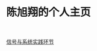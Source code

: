 <html>
<head>
    <title>欢迎来到陈旭翔的个人主页</title>
    <link href="style.css"  rel="stylesheet" type="text/css" />
    <script type="text/x-mathjax-config">
        MathJax.Hub.Config({tex2jax: {inlineMath: [['$','$'], ['\\(','\\)']]}});
</script>
    
</head>
<body>
<h1>陈旭翔的个人主页</h1>
<br>

<!--<p1><a href="https://github.com/Soar-cxx/Soar-cxx.github.io/tree/master/信号与系统实践环节">信号与系统实践环节</a></p1><br>
-->
<p1><a href="https://github.com/Soar-cxx/Soar-cxx.github.io/tree/master/信号与系统实践环节">信号与系统实践环节</a></p1><br>

